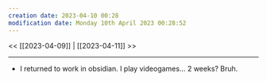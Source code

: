 ```yaml
---
creation date: 2023-04-10 00:28
modification date: Monday 10th April 2023 00:28:52
---
```

<< [[2023-04-09]] | [[2023-04-11]] >>
___
- I returned to work in obsidian. I play videogames... 2 weeks? Bruh.
